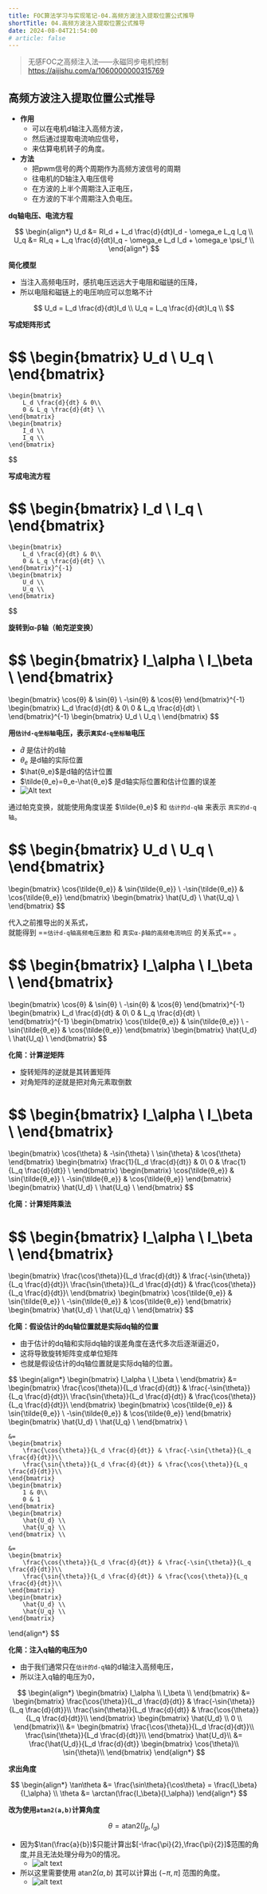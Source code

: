 ```yaml
---
title: FOC算法学习与实现笔记-04.高频方波注入提取位置公式推导
shortTitle: 04.高频方波注入提取位置公式推导
date: 2024-08-04T21:54:00
# article: false
---
```


> 无感FOC之高频注入法——永磁同步电机控制<https://aijishu.com/a/1060000000315769>

## 高频方波注入提取位置公式推导

- **作用**
  - 可以在电机d轴注入高频方波，
  - 然后通过提取电流响应信号，
  - 来估算电机转子的角度。
- **方法**
  - 把pwm信号的两个周期作为高频方波信号的周期
  - 往电机的D轴注入电压信号
  - 在方波的上半个周期注入正电压，
  - 在方波的下半个周期注入负电压。

**dq轴电压、电流方程**

$$
\begin{align*}
U_d &= RI_d + L_d \frac{d}{dt}I_d - \omega_e L_q I_q \\
U_q &= RI_q + L_q \frac{d}{dt}I_q - \omega_e L_d I_d + \omega_e \psi_f \\
\end{align*}
$$

**简化模型**

- 当注入高频电压时，感抗电压远远大于电阻和磁链的压降，
- 所以电阻和磁链上的电压响应可以忽略不计

$$
U_d =  L_d \frac{d}{dt}I_d  \\
U_q =  L_q \frac{d}{dt}I_q  \\
$$

**写成矩阵形式**

$$
    \begin{bmatrix}
        U_d \\
        U_q \\
    \end{bmatrix}
=
    \begin{bmatrix}
        L_d \frac{d}{dt} & 0\\
        0 & L_q \frac{d}{dt} \\
    \end{bmatrix}
    \begin{bmatrix}
        I_d \\
        I_q \\
    \end{bmatrix}
$$

**写成电流方程**

$$
    \begin{bmatrix}
        I_d \\
        I_q \\
    \end{bmatrix}
=
    \begin{bmatrix}
        L_d \frac{d}{dt} & 0\\
        0 & L_q \frac{d}{dt} \\
    \end{bmatrix}^{-1}
    \begin{bmatrix}
        U_d \\
        U_q \\
    \end{bmatrix}
$$

**旋转到α-β轴（帕克逆变换）**

$$
    \begin{bmatrix}
        I_\alpha \\
        I_\beta \\
    \end{bmatrix}
=
\begin{bmatrix}
    \cos{θ} & \sin{θ} \\
    -\sin{θ} & \cos{θ}
\end{bmatrix}^{-1}
\begin{bmatrix}
    L_d \frac{d}{dt} & 0\\
    0 & L_q \frac{d}{dt} \\
\end{bmatrix}^{-1}
\begin{bmatrix}
    U_d \\
    U_q \\
\end{bmatrix}
$$

**用`估计d-q坐标轴`电压，表示`真实d-q坐标轴`电压** 

- $\hat{d}$ 是估计的d轴
- $θ_e$ 是d轴的实际位置
- $\hat{θ_e}$是d轴的估计位置
- $\tilde{θ_e}=θ_e-\hat{θ_e}$ 是d轴实际位置和估计位置的误差
- ![Alt text](assets/images/3375160154-624fa71523f14.png)

通过帕克变换，就能使用角度误差 $\tilde{θ_e}$ 和 `估计的d-q轴` 来表示 `真实的d-q轴`。

$$
    \begin{bmatrix}
        U_d \\
        U_q \\
    \end{bmatrix}
=
\begin{bmatrix}
    \cos{\tilde{θ_e}} & \sin{\tilde{θ_e}} \\
    -\sin{\tilde{θ_e}} & \cos{\tilde{θ_e}}
\end{bmatrix}
    \begin{bmatrix}
        \hat{U_d} \\
        \hat{U_q} \\
    \end{bmatrix}
$$

代入之前推导出的关系式，  
就能得到 ==`估计d-q轴高频电压激励` 和 `真实α-β轴的高频电流响应` 的关系式== 。

$$
    \begin{bmatrix}
        I_\alpha \\
        I_\beta \\
    \end{bmatrix}
=
\begin{bmatrix}
    \cos{θ} & \sin{θ} \\
    -\sin{θ} & \cos{θ}
\end{bmatrix}^{-1}
\begin{bmatrix}
    L_d \frac{d}{dt} & 0\\
    0 & L_q \frac{d}{dt} \\
\end{bmatrix}^{-1}
\begin{bmatrix}
    \cos{\tilde{θ_e}} & \sin{\tilde{θ_e}} \\
    -\sin{\tilde{θ_e}} & \cos{\tilde{θ_e}}
\end{bmatrix}
    \begin{bmatrix}
        \hat{U_d} \\
        \hat{U_q} \\
    \end{bmatrix}
$$

**化简：计算逆矩阵**

- 旋转矩阵的逆就是其转置矩阵
- 对角矩阵的逆就是把对角元素取倒数

$$
    \begin{bmatrix}
        I_\alpha \\
        I_\beta \\
    \end{bmatrix}
=
\begin{bmatrix}
  \cos{\theta} & -\sin{\theta} \\
  \sin{\theta} & \cos{\theta}
\end{bmatrix}
    \begin{bmatrix}
        \frac{1}{L_d \frac{d}{dt}} & 0\\
        0 & \frac{1}{L_q \frac{d}{dt}} \\
    \end{bmatrix}
\begin{bmatrix}
    \cos{\tilde{θ_e}} & \sin{\tilde{θ_e}} \\
    -\sin{\tilde{θ_e}} & \cos{\tilde{θ_e}}
\end{bmatrix}
\begin{bmatrix}
    \hat{U_d} \\
    \hat{U_q} \\
\end{bmatrix}
$$

**化简：计算矩阵乘法**

$$
\begin{bmatrix}
    I_\alpha \\
    I_\beta \\
\end{bmatrix}
=
\begin{bmatrix}
    \frac{\cos{\theta}}{L_d \frac{d}{dt}} & \frac{-\sin{\theta}}{L_q \frac{d}{dt}}\\
    \frac{\sin{\theta}}{L_d \frac{d}{dt}} & \frac{\cos{\theta}}{L_q \frac{d}{dt}}\\
\end{bmatrix}
\begin{bmatrix}
    \cos{\tilde{θ_e}} & \sin{\tilde{θ_e}} \\
    -\sin{\tilde{θ_e}} & \cos{\tilde{θ_e}}
\end{bmatrix}
\begin{bmatrix}
    \hat{U_d} \\
    \hat{U_q} \\
\end{bmatrix}
$$

**化简：假设估计的dq轴位置就是实际dq轴的位置**

- 由于估计的dq轴和实际dq轴的误差角度在迭代多次后逐渐逼近0，
- 这将导致旋转矩阵变成单位矩阵
- 也就是假设估计的dq轴位置就是实际dq轴的位置。

$$
\begin{align*}
    \begin{bmatrix}
        I_\alpha \\
        I_\beta \\
    \end{bmatrix}
    &=
    \begin{bmatrix}
        \frac{\cos{\theta}}{L_d \frac{d}{dt}} & \frac{-\sin{\theta}}{L_q \frac{d}{dt}}\\
        \frac{\sin{\theta}}{L_d \frac{d}{dt}} & \frac{\cos{\theta}}{L_q \frac{d}{dt}}\\
    \end{bmatrix}
    \begin{bmatrix}
        \cos{\tilde{θ_e}} & \sin{\tilde{θ_e}} \\
        -\sin{\tilde{θ_e}} & \cos{\tilde{θ_e}}
    \end{bmatrix}
    \begin{bmatrix}
        \hat{U_d} \\
        \hat{U_q} \\
    \end{bmatrix} \\

    &=
    \begin{bmatrix}
        \frac{\cos{\theta}}{L_d \frac{d}{dt}} & \frac{-\sin{\theta}}{L_q \frac{d}{dt}}\\
        \frac{\sin{\theta}}{L_d \frac{d}{dt}} & \frac{\cos{\theta}}{L_q \frac{d}{dt}}\\
    \end{bmatrix}
    \begin{bmatrix}
        1 & 0\\
        0 & 1
    \end{bmatrix}
    \begin{bmatrix}
        \hat{U_d} \\
        \hat{U_q} \\
    \end{bmatrix} \\

    &=
    \begin{bmatrix}
        \frac{\cos{\theta}}{L_d \frac{d}{dt}} & \frac{-\sin{\theta}}{L_q \frac{d}{dt}}\\
        \frac{\sin{\theta}}{L_d \frac{d}{dt}} & \frac{\cos{\theta}}{L_q \frac{d}{dt}}\\
    \end{bmatrix}
    \begin{bmatrix}
        \hat{U_d} \\
        \hat{U_q} \\
    \end{bmatrix}
\end{align*}
$$



**化简：注入q轴的电压为0**

- 由于我们通常只在`估计的d-q轴`的d轴注入高频电压，
- 所以注入q轴的电压为0，


$$
\begin{align*}
    \begin{bmatrix}
        I_\alpha \\
        I_\beta \\
    \end{bmatrix}
    &=
    \begin{bmatrix}
        \frac{\cos{\theta}}{L_d \frac{d}{dt}} & \frac{-\sin{\theta}}{L_q \frac{d}{dt}}\\
        \frac{\sin{\theta}}{L_d \frac{d}{dt}} & \frac{\cos{\theta}}{L_q \frac{d}{dt}}\\
    \end{bmatrix}
    \begin{bmatrix}
        \hat{U_d} \\
        0 \\
    \end{bmatrix}\\
    &=
    \begin{bmatrix}
        \frac{\cos{\theta}}{L_d \frac{d}{dt}}\\
        \frac{\sin{\theta}}{L_d \frac{d}{dt}}\\
    \end{bmatrix}
    \hat{U_d}\\
    &=
    \frac{\hat{U_d}}{L_d \frac{d}{dt}}
    \begin{bmatrix}
        \cos{\theta}\\
        \sin{\theta}\\
    \end{bmatrix}
\end{align*}
$$

**求出角度**



$$
\begin{align*}
\tan\theta &= \frac{\sin\theta}{\cos\theta} = \frac{I_\beta}{I_\alpha} \\
\theta &=  \arctan(\frac{I_\beta}{I_\alpha})
\end{align*}
$$

**改为使用`atan2(a,b)`计算角度**

$$
\theta = \text{atan2}(I_\beta,I_\alpha)
$$

- 因为$\tan(\frac{a}{b})$只能计算出$[-\frac{\pi}{2},\frac{\pi}{2}]$范围的角度,并且无法处理分母为0的情况。  
  - ![alt text](assets/images/image-4.png)
- 所以这里需要使用 $\text{atan2}(a,b)$ 其可以计算出 $(-\pi,\pi]$ 范围的角度。
  - ![alt text](assets/images/image-3.png)

